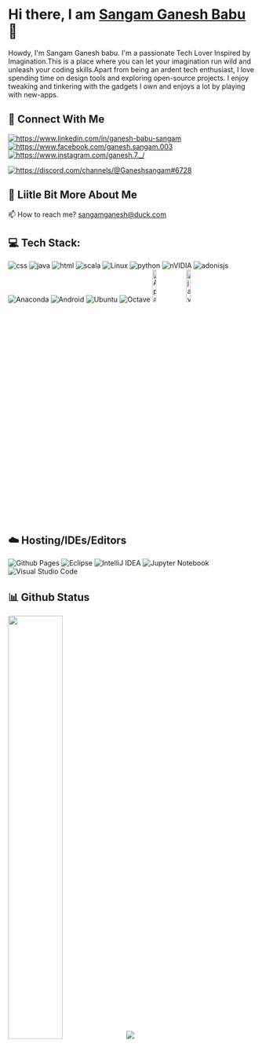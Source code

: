 # Hi there, I am [Sangam Ganesh Babu ](https://ganesh200010.github.io/ganesh/)👋 


Howdy, I'm Sangam Ganesh babu. I'm a passionate Tech Lover Inspired by Imagination.This is a place where you can let your imagination run wild and unleash your coding skills.Apart from being an ardent tech enthusiast, I love spending time on design tools and exploring open-source projects. I enjoy tweaking and tinkering with the gadgets I own and enjoys a lot by playing with new-apps.


## 👥 Connect With Me

<p align="left">
  <a href="https://www.linkedin.com/in/ganesh-babu-sangam" target="blank"><img align="center" src="https://img.shields.io/badge/linkedin-%230077B5.svg?style=for-the-badge&logo=linkedin&logoColor=white" alt="https://www.linkedin.com/in/ganesh-babu-sangam" /></a>
<a href="https://www.facebook.com/ganesh.sangam.003" target="blank"><img align="center" src="https://img.shields.io/badge/Facebook-%231877F2.svg?style=for-the-badge&logo=Facebook&logoColor=white" alt="https://www.facebook.com/ganesh.sangam.003"/></a>
<a href="https://www.instagram.com/ganesh.7._/" target="blank"><img align="center" src="https://img.shields.io/badge/Instagram-%23E4405F.svg?style=for-the-badge&logo=Instagram&logoColor=white" alt="https://www.instagram.com/ganesh.7._/"  /></a>
  
<a href="https://discord.com/channels/@Ganeshsangam#6728" target="blank"><img align="center" src="https://img.shields.io/badge/Discord-%235865F2.svg?style=for-the-badge&logo=discord&logoColor=white" alt="https://discord.com/channels/@Ganeshsangam#6728" /></a>
</p>
</p>

## 💫 Liitle Bit More About Me

📫 How to reach me? <sangamganesh@duck.com>

## 💻 Tech Stack:

<p align="left">
  
  <img  alt="css" src="https://img.shields.io/badge/css3-%231572B6.svg?style=for-the-badge&logo=css3&logoColor=white"/>
  <img  alt="java" src="https://img.shields.io/badge/java-%23ED8B00.svg?style=for-the-badge&logo=openjdk&logoColor=white"/>
  <img  alt="html" src="https://img.shields.io/badge/html5-%23E34F26.svg?style=for-the-badge&logo=html5&logoColor=white"/>
  <img  alt="scala" src="https://img.shields.io/badge/scala-%23DC322F.svg?style=for-the-badge&logo=scala&logoColor=white"/>
  <img  alt="Linux" src="https://img.shields.io/badge/Linux-FCC624?style=for-the-badge&logo=linux&logoColor=black"/>
  <img  alt="python" src="https://img.shields.io/badge/python-3670A0?style=for-the-badge&logo=python&logoColor=ffdd54"/>
  <img  alt="nVIDIA" src="https://img.shields.io/badge/nVIDIA-%2376B900.svg?style=for-the-badge&logo=nVIDIA&logoColor=white"/>
  <img  alt="adonisjs" src="https://img.shields.io/badge/adonisjs-%23220052.svg?style=for-the-badge&logo=adonisjs&logoColor=white"/>
  <img  alt="Anaconda" src="https://img.shields.io/badge/Anaconda-%2344A833.svg?style=for-the-badge&logo=anaconda&logoColor=white"/>
  <img  alt="Android" src="https://img.shields.io/badge/Android-3DDC84?style=for-the-badge&logo=android&logoColor=white"/>
  <img  alt="Ubuntu" src="https://img.shields.io/badge/Ubuntu-E95420?style=for-the-badge&logo=ubuntu&logoColor=white"/>
  <img  alt="Octave" src="https://img.shields.io/badge/OCTAVE-darkblue?style=for-the-badge&logo=octave&logoColor=fcd683"/>
  <img width="13%" alt="Apache" src="https://img.shields.io/badge/Apache%20Spark-FDEE21?style=flat-square&logo=apachespark&logoColor=black"/>
  <img width="13%" alt="javascript" src="https://img.shields.io/badge/javascript-%23323330.svg?style=for-the-badge&logo=javascript&logoColor=%23F7DF1E"/>
 
</p>

## ☁️ Hosting/IDEs/Editors

<p align="left">
  <img  alt="Github Pages" src="https://img.shields.io/badge/github%20pages-121013?style=for-the-badge&logo=github&logoColor=white"/>
  <img  alt="Eclipse" src="https://img.shields.io/badge/Eclipse-FE7A16.svg?style=for-the-badge&logo=Eclipse&logoColor=white"/>
  <img  alt="IntelliJ IDEA" src="https://img.shields.io/badge/IntelliJIDEA-000000.svg?style=for-the-badge&logo=intellij-idea&logoColor=white"/>
  <img  alt="Jupyter Notebook" src="https://img.shields.io/badge/jupyter-%23FA0F00.svg?style=for-the-badge&logo=jupyter&logoColor=white"/>
  <img  alt="Visual Studio Code" src="https://img.shields.io/badge/Visual%20Studio%20Code-0078d7.svg?style=for-the-badge&logo=visual-studio-code&logoColor=white"/>
</p>

## 📊 Github Status

<p align="left">
  <img width="47%" src="https://github-readme-stats.vercel.app/api?username=Ganesh200010&show_icons=true&theme=radical"/>
  <img src="https://github-readme-stats.vercel.app/api/top-langs/?username=Ganesh200010&hide_progress=true"/>

</p>
  




